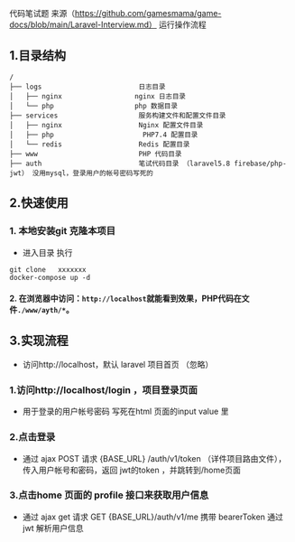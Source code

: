 代码笔试题
来源（https://github.com/gamesmama/game-docs/blob/main/Laravel-Interview.md）
运行操作流程

## 1.目录结构
```
/
├── logs                        日志目录
│   ├── nginx                  nginx 日志目录
│   └── php                    php 数据目录
├── services                    服务构建文件和配置文件目录
│   ├── nginx                   Nginx 配置文件目录
│   ├── php                      PHP7.4 配置目录
│   └── redis                   Redis 配置目录
├── www                         PHP 代码目录
├── auth                        笔试代码目录 （laravel5.8 firebase/php-jwt） 没用mysql，登录用户的帐号密码写死的

```
## 2.快速使用
### 1. 本地安装git 克隆本项目
   * 进入目录 执行 
   ```
   git clone   xxxxxxx
   docker-compose up -d  
   ```
#### 2. 在浏览器中访问：`http://localhost`就能看到效果，PHP代码在文件`./www/ayth/*`。

## 3.实现流程
* 访问http://localhost，默认 laravel 项目首页 （忽略）
### 1.访问http://localhost/login ，项目登录页面 
* 用于登录的用户帐号密码 写死在html 页面的input value 里 
### 2.点击登录
*  通过 ajax POST 请求 {BASE_URL} /auth/v1/token  （详件项目路由文件），传入用户帐号和密码，返回 jwt的token ，并跳转到/home页面
### 3.点击home 页面的 profile 接口来获取用户信息
*  通过 ajax get 请求 GET {BASE_URL}/auth/v1/me  携带 bearerToken 通过jwt 解析用户信息
 


